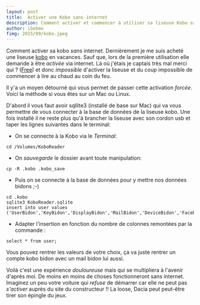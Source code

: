 ```yaml
---
layout: post
title:  Activer une Kobo sans internet
description: Comment activer et commencer à utiliser sa liseuse Kobo sans internet
author: iSebmo
fimg: 2015/09/kobo.jpeg
---
```


Comment activer sa kobo *sans* internet. 
Dernièrement je me suis acheté une liseuse [kobo][kobo] en vacances. Sauf que, lors de la première utilisation elle demande à être *activée* via internet. Là où j'étais je captais très mal merci qui ? ([Free][Free]) et donc *impossible* d'activer la liseuse et du coup impossible de commencer à lire au chaud au coin du feu. 

Il y'a un moyen détourné qui vous permet de passer cette activation *forcée*. Voici la méthode si vous êtes sur un Mac ou Linux. 

D'abord il vous faut avoir sqllite3 (installé de base sur Mac) qui va vous permettre de vous connecter à la base de données de la liseuse kobo. 
Une fois installé il ne reste plus qu'à  brancher la liseuse avec son cordon usb et taper les lignes suivantes dans le terminal:

* On se connecte à la Kobo via le *Terminal*:

```
cd /Volumes/KoboReader
```

* On *sauvegarde* le dossier avant toute manipulation:

```
cp -R .kobo .kobo_save
```

* Puis on se connecte à la base de données pour y mettre nos données bidons ;-)

```
cd .kobo
sqlite3 KoboReader.sqlite 
insert into user values ('UserBidon','KeyBidon','DisplayBidon','MailBidon','DeviceBidon','FaceBidon','PurchBidon',false,false,false);
```

* Adapter l'insertion en fonction du nombre de colonnes remontées par la commande :

```
select * from user;
```

Vous pouvez rentrer les valeurs de votre choix, ça va juste rentrer un compte kobo bidon avec un mail bidon lui aussi. 

Voilà c'est une expérience *douloureuse* mais qui se multipliera à l'avenir d'après moi. De moins en moins de choses  fonctionneront sans internet. Imaginez un peu votre voiture qui *refuse* de démarrer car elle ne peut pas *s'activer* auprès du site du constructeur !! La loose, Dacia peut peut-être tirer son épingle du jeux. 

[kobo]: http://tfada.fr/2014/10/une-liseuse-mais-pour-quoi-faire/
[Free]: http://tfada.fr/2015/02/jai-free-jai-rien-compris/
